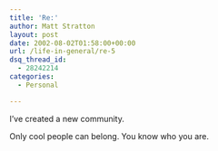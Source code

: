 ```yaml
---
title: 'Re:'
author: Matt Stratton
layout: post
date: 2002-08-02T01:58:00+00:00
url: /life-in-general/re-5
dsq_thread_id:
  - 28242214
categories:
  - Personal

---
```

I&#8217;ve created a new community.

Only cool people can belong. You know who you are.